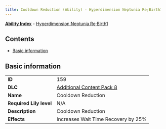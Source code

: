 ```yaml
---
title: Cooldown Reduction (Ability) - Hyperdimension Neptunia Re;Birth1
---
```


[**Ability Index**](/neptunia/rb1/ability/index.html) - [Hyperdimension Neptunia Re;Birth1](/neptunia/rb1)

## Contents

- [Basic information](#basic-information)

## Basic information

|   |   |
| -- | -- |
| **ID** | 159 |
| **DLC** | [Additional Content Pack 8](/neptunia/rb1/dlc/17-pack8.html) |
| **Name** | Cooldown Reduction |
| **Required Lily level** | N/A |
| **Description** | Cooldown Reduction |
| **Effects** | Increases Wait Time Recovery by 25% |
